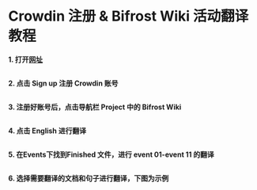 # Crowdin 注册 & Bifrost Wiki 活动翻译教程

**1. 打开[网址](https://wiki-translate.bifrost.finance/)**


<img :src="$withBase('/zh/crowdin-register-tutorials/crowdin-register-01.png')" alt="" width="60%" />

**2. 点击 Sign up 注册 Crowdin 账号**


<img :src="$withBase('/zh/crowdin-register-tutorials/crowdin-register-02.png')" alt="" width="60%" />

**3. 注册好账号后，点击导航栏 Project 中的 Bifrost Wiki**


<img :src="$withBase('/zh/crowdin-register-tutorials/crowdin-register-03.png')" alt="" width="60%"/>

**4. 点击 English 进行翻译**


<img :src="$withBase('/zh/crowdin-register-tutorials/crowdin-register-04.png')" alt="" width="60%" />

**5. 在Events下找到Finished 文件，进行 event 01-event 11 的翻译**


<img :src="$withBase('/zh/crowdin-register-tutorials/crowdin-register-05.png')" alt="" width="60%" />

**6. 选择需要翻译的文档和句子进行翻译，下图为示例**


<img :src="$withBase('/zh/crowdin-register-tutorials/crowdin-register-06.png')" alt="" width="60%" />